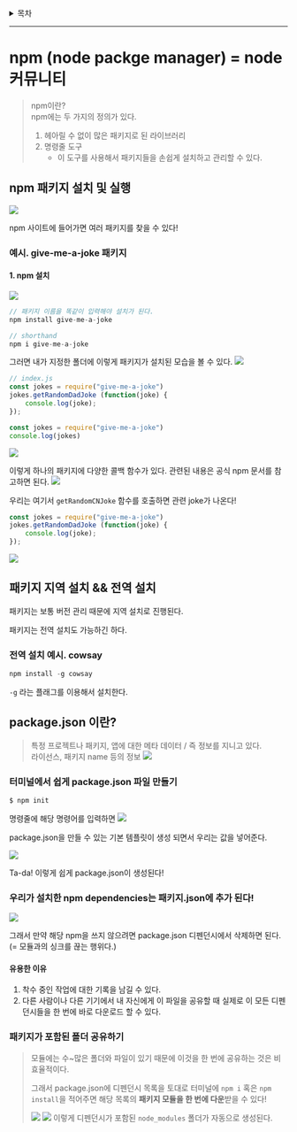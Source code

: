 <details>
<summary>목차</summary>

- [npm (node packge manager) = node 커뮤니티](#npm--node-packge-manager----node-----)
  * [npm 패키지 설치 및 실행](#npm------------)
    + [예시. give-me-a-joke 패키지](#---give-me-a-joke----)
      - [1. npm 설치](#1-npm---)
  * [패키지 지역 설치 && 전역 설치](#------------------)
    + [전역 설치 예시. cowsay](#---------cowsay)
  * [package.json 이란?](#packagejson----)
    + [터미널에서 쉽게 package.json 파일 만들기](#---------packagejson-------)
    + [우리가 설치한 npm dependencies는 패키지.json에 추가 된다!](#--------npm-dependencies-----json--------)
      - [유용한 이유](#------)
    + [패키지가 포함된 폴더 공유하기](#----------------)
</details>
<hr>

# npm (node packge manager) = node 커뮤니티

> npm이란?<br> 
> npm에는 두 가지의 정의가 있다.
> 1. 헤아릴 수 없이 많은 패키지로 된 라이브러리
> 2. 명령줄 도구
>       - 이 도구를 사용해서 패키지들을 손쉽게 설치하고 관리할 수 있다.

## npm 패키지 설치 및 실행
[![](images/2023-05-20-17-06-42.png)]('https://www.npmjs.com/')

npm 사이트에 들어가면 여러 패키지를 찾을 수 있다! 

### 예시. give-me-a-joke 패키지
#### 1. npm 설치
![](images/2023-05-20-17-09-40.png)
```js
// 패키지 이름을 똑같이 입력해야 설치가 된다.
npm install give-me-a-joke

// shorthand
npm i give-me-a-joke
```
그러면 내가 지정한 폴더에 이렇게 패키지가 설치된 모습을 볼 수 있다.
![](images/2023-05-20-17-15-35.png)
```js
// index.js
const jokes = require("give-me-a-joke")
jokes.getRandomDadJoke (function(joke) {
    console.log(joke);
});
```
```js
const jokes = require("give-me-a-joke")
console.log(jokes)
```
![](images/2023-05-20-17-12-15.png)

이렇게 하나의 패키지에 다양한 콜백 함수가 있다. 관련된 내용은 공식 npm 문서를 참고하면 된다.
![](images/2023-05-20-17-13-06.png)

우리는 여기서 `getRandomCNJoke` 함수를 호출하면 관련 joke가 나온다!
```js
const jokes = require("give-me-a-joke")
jokes.getRandomDadJoke (function(joke) {
    console.log(joke);
});
```
![](images/2023-05-20-17-14-10.png)

## 패키지 지역 설치 && 전역 설치
패키지는 보통 버전 관리 때문에 지역 설치로 진행된다.

패키지는 전역 설치도 가능하긴 하다.

### 전역 설치 예시. cowsay
```js
npm install -g cowsay
```
`-g` 라는 플래그를 이용해서 설치한다.

## package.json 이란?
> 특정 프로젝트나 패키지, 앱에 대한 메타 데이터 / 즉 정보를 지니고 있다. 
> <br> 라이선스, 패키지 name 등의 정보
![](images/2023-05-20-17-33-00.png)

### 터미널에서 쉽게 package.json 파일 만들기
```js
$ npm init
```
명령줄에 해당 명령어를 입력하면
![](images/2023-05-20-17-37-31.png)

package.json을 만들 수 있는 기본 템플릿이 생성 되면서 우리는 값을 넣어준다.

![](images/2023-05-20-17-38-17.png)

Ta-da! 이렇게 쉽게 package.json이 생성된다!

### 우리가 설치한 npm dependencies는 패키지.json에 추가 된다!
![](images/2023-05-20-17-45-04.png)

그래서 만약 해당 npm을 쓰지 않으려면 package.json 디펜던시에서 삭제하면 된다. (= 모듈과의 싱크를 끊는 행위다.)

#### 유용한 이유
1. 착수 중인 작업에 대한 기록을 남길 수 있다.
2. 다른 사람이나 다른 기기에서 내 자신에게 이 파일을 공유할 때 실제로 이 모든 디펜던시들을 한 번에 바로 다운로드 할 수 있다.

### 패키지가 포함된 폴더 공유하기
> 모듈에는 수~많은 폴더와 파일이 있기 때문에 이것을 한 번에 공유하는 것은 비효율적이다.
>
> 그래서 package.json에 디펜던시 목록을 토대로 터미널에 `npm i` 혹은 `npm install`을 적어주면 해당 목록의 **패키지 모듈을 한 번에 다운**받을 수 있다!
>
> ![](images/2023-05-20-23-18-50.png)
> ![](images/2023-05-20-23-20-11.png)
> 이렇게 디펜던시가 포함된 `node_modules` 폴더가 자동으로 생성된다.
